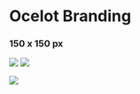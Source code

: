 # Ocelot Branding

### 150 x 150 px

![](/ocelot-150px.png)
![](/ocelot-storybook.png)

![](/ocelot.png)
